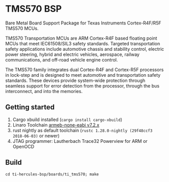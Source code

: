 # TMS570 BSP

Bare Metal Board Support Package for Texas Instruments Cortex-R4F/R5F TMS570
MCUs.

TMS570 Transportation MCUs are ARM Cortex-R4F based floating point MCUs that meet IEC61508/SIL3 safety standards. Targeted transportation safety applications include automotive chassis and stability control, electric power steering, hybrid and electric vehicles, aerospace, railway communications, and off-road vehicle engine control.

The TMS570 family integrates dual Cortex-R4F and Cortex-R5F processors in lock-step and is designed to meet automotive and transportation safety standards. These devices provide system-wide protection through seamless support for error detection from the processor, through the bus interconnect, and into the memories.


## Getting started

1. Cargo xbuild installed (`cargo install cargo-xbuild`)
2. Linaro Toolchain [armeb-none-eabi v7.2.x](https://releases.linaro.org/components/toolchain/binaries/latest/armeb-eabi/)
3. rust nightly as default toolchain (`rustc 1.28.0-nightly (29f48ccf3 2018-06-03)` or newer)
4. JTAG programmer: Lautherbach Trace32 Powerview for ARM or OpenOCD

## Build

`cd ti-hercules-bsp/boards/ti_tms570; make`
